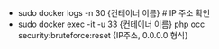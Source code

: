 

- sudo docker logs -n 30 {컨테이너 이름} # IP 주소 확인
- sudo docker exec -it -u 33 {컨테이너 이름} php occ security:bruteforce:reset {IP주소, 0.0.0.0 형식}
